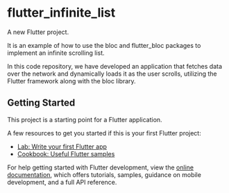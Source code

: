 # flutter_infinite_list

A new Flutter project.

It is an example of how to use the bloc and flutter_bloc packages to implement an infinite scrolling list.

In this code repository, we have developed an application that fetches data over the network and dynamically loads it as the user scrolls, utilizing the Flutter framework along with the bloc library.

## Getting Started

This project is a starting point for a Flutter application.

A few resources to get you started if this is your first Flutter project:

- [Lab: Write your first Flutter app](https://docs.flutter.dev/get-started/codelab)
- [Cookbook: Useful Flutter samples](https://docs.flutter.dev/cookbook)

For help getting started with Flutter development, view the
[online documentation](https://docs.flutter.dev/), which offers tutorials,
samples, guidance on mobile development, and a full API reference.
